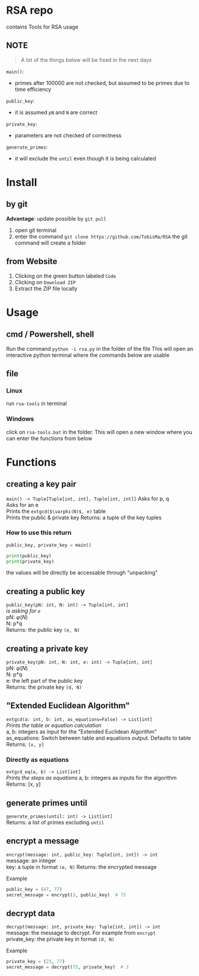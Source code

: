 # RSA repo
contains Tools for RSA usage

## NOTE
> A lot of the things below will be fixed in the next days

`main()`:
- primes after 100000 are not checked, but assumed to be primes due to time efficiency

`public_key`:
- it is assumed `pN` and `N` are correct

`private_key`:
- parameters are not checked of correctness

`generate_primes`:
- it will exclude the `until` even though it is being calculated

# Install
## by git
**Advantage**: update possible by `git pull`

1. open git terminal
2. enter the command `git clone https://github.com/TobisMa/RSA`
   the git command will create a folder

## from Website
1. Clicking on the green button labeled `Code`
2. Clicking on `Download ZIP`
3. Extract the ZIP file locally


# Usage
## cmd / Powershell, shell
Run the command `python -i rsa.py` in the folder of the file
This will open an interactive python terminal where the commands below are usable

## file
### Linux
run `rsa-tools` in terminal

### Windows
click on `rsa-tools.bat` in the folder. This will open a new window where you can enter the functions from below

# Functions
## creating a key pair
`main() -> Tuple[Tuple[int, int], Tuple[int, int]]`
Asks for p, q  
Asks for an e  
Prints the `extgcd($\varphi(N)$, e)` table  
Prints the public & private key
Returns: a tuple of the key tuples

### How to use this return
```python
public_key, private_key = main()

print(public_key)
print(private_key)
```
the values will be directly be accessable through "unpacking"

## creating a public key
`public_key(pN: int, N: int) -> Tuple[int, int]`  
_is asking for `e`_  
pN: $\varphi(N)$  
N: p*q  
Returns: the public key `(e, N)`

## creating a private key
`private_key(pN: int, N: int, e: int) -> Tuple[int, int]`  
pN: $\varphi(N)$  
N: p*q  
e: the left part of the public key  
Returns: the private key `(d, N)`

## "Extended Euclidean Algorithm"
`extgcd(a: int, b: int, as_equations=False) -> List[int]`  
_Prints the table or equation calculation_  
a, b: integers as input for the "Extended Euclidean Algorithm"  
as_equations: Switch between table and equations output. Defaults to table  
Returns: `[x, y]`  

### Directly as equations
`extgcd_eq(a, b) -> List[int]`  
_Prints the steps as equations_
a, b: integers as inputs for the algorithm
Returns: [x, y]

## generate primes until
`generate_primes(until: int) -> List[int]`  
Returns: a list of primes excluding `until` 

## encrypt a message
`encrypt(message: int, public_key: Tuple[int, int]) -> int`  
message: an integer  
key: a tuple in format `(e, N)`
Returns: the encrypted message

Example
```python
public_key = (47, 77)
secret_message = encrypt(3, public_key)  # 75
```

## decrypt data
`decrypt(message: int, private_key: Tuple[int, int]) -> int`  
message: the message to decrypt. For example from `encrypt`  
private_key: the private key in format `(d, N)`

Example
```python
private_key = (23, 77)
secret_message = decrypt(75, private_key)  # 3
```
